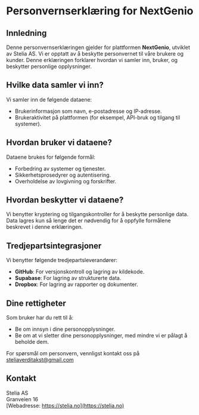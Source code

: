 # Personvernserklæring for NextGenio

## Innledning

Denne personvernserklæringen gjelder for plattformen **NextGenio**, utviklet av Stelia AS. Vi er opptatt av å beskytte personvernet til våre brukere og kunder. Denne erklæringen forklarer hvordan vi samler inn, bruker, og beskytter personlige opplysninger.

## Hvilke data samler vi inn?

Vi samler inn de følgende dataene:
- Brukerinformasjon som navn, e-postadresse og IP-adresse.
- Brukeraktivitet på plattformen (for eksempel, API-bruk og tilgang til systemer).

## Hvordan bruker vi dataene?

Dataene brukes for følgende formål:
- Forbedring av systemer og tjenester.
- Sikkerhetsprosedyrer og autentisering.
- Overholdelse av lovgivning og forskrifter.

## Hvordan beskytter vi dataene?

Vi benytter kryptering og tilgangskontroller for å beskytte personlige data. Data lagres kun så lenge det er nødvendig for å oppfylle formålene beskrevet i denne erklæringen.

## Tredjepartsintegrasjoner

Vi benytter følgende tredjepartsleverandører:
- **GitHub**: For versjonskontroll og lagring av kildekode.
- **Supabase**: For lagring av strukturerte data.
- **Dropbox**: For lagring av rapporter og dokumenter.

## Dine rettigheter

Som bruker har du rett til å:
- Be om innsyn i dine personopplysninger.
- Be om at vi sletter dine personopplysninger, med mindre vi er pålagt å beholde dem.

For spørsmål om personvern, vennligst kontakt oss på steliaverditakst@gmail.com

## Kontakt

Stelia AS  
Granveien 16  
[Webadresse: https://stelia.no](https://stelia.no)

